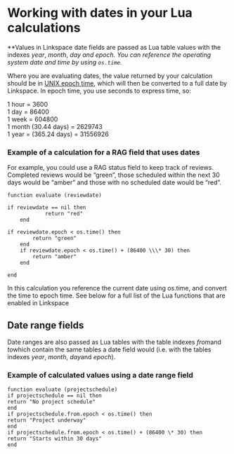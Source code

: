 

# Working with dates in your Lua calculations

**Values in Linkspace date fields are passed as Lua table values with the indexes *year*, *month*, *day&nbsp;*and *epoch*. You can reference the operating system date and time by using `os.time`.**

Where you are evaluating dates, the value returned by your calculation should be in [UNIX epoch time](https://www.epochconverter.com/), which will then be converted to a full date by Linkspace. In epoch time, you use seconds to express time, so:

1 hour = 3600
<br>1 day = 86400
<br>1 week = 604800
<br>1 month (30.44 days) = 2629743
<br>1 year = (365.24 days) = 31556926

### Example of a calculation for a RAG field that uses dates

For example, you could use a RAG status field to keep track of reviews. Completed reviews would be “green”, those scheduled within the next 30 days would be “amber” and those with no scheduled date would be “red”.

```
function evaluate (reviewdate)

if reviewdate == nil then
            return "red"
    end

if reviewdate.epoch < os.time() then
        return "green"
    end
    if reviewdate.epoch < os.time() + (86400 \\\* 30) then
        return "amber"
    end

end
```

In this calculation you reference the current date using os.time, and convert the time to epoch time. See below for a full list of the Lua functions that are enabled in Linkspace

## Date range fields

Date ranges are also passed as Lua tables with the table indexes *from*and *to*which contain the same tables a date field would (i.e. with the tables indexes *year*, *month*, *day*and *epoch*).

### Example of calculated values using a date range field

```
function evaluate (projectschedule)
if projectschedule == nil then
return "No project schedule"
end
if projectschedule.from.epoch < os.time() then
return "Project underway"
end
if projectschedule.from.epoch < os.time() + (86400 \* 30) then
return "Starts within 30 days"
end
```